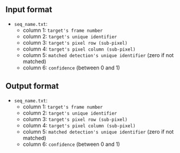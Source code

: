 ## Input format

 - `seq_name.txt`:
   + column 1: `target's frame number`
   + column 2: `target's unique identifier`
   + column 3: `target's pixel row (sub-pixel)`
   + column 4: `target's pixel column (sub-pixel)`
   + column 5: `matched detection's unique identifier` (zero if not matched)
   + column 6: `confidence` (between 0 and 1)


## Output format 

 - `seq_name.txt`:
   + column 1: `target's frame number`
   + column 2: `target's unique identifier`
   + column 3: `target's pixel row (sub-pixel)`
   + column 4: `target's pixel column (sub-pixel)`
   + column 5: `matched detection's unique identifier` (zero if not matched)
   + column 6: `confidence` (between 0 and 1)
